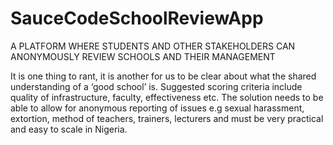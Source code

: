# SauceCodeSchoolReviewApp
A PLATFORM WHERE STUDENTS AND OTHER STAKEHOLDERS CAN ANONYMOUSLY REVIEW SCHOOLS AND THEIR MANAGEMENT

It is one thing to rant, it is another for us to be clear about what the shared understanding of a ‘good school’ is. Suggested scoring criteria include quality of infrastructure, faculty, effectiveness etc. The solution needs to be able to allow for anonymous reporting of issues e.g sexual harassment, extortion, method of teachers, trainers, lecturers and must be very practical and easy to scale in Nigeria.